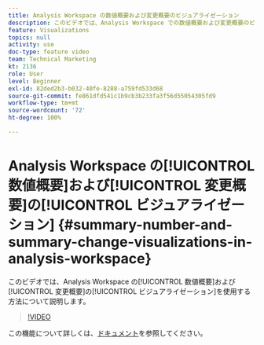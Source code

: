 ```yaml
---
title: Analysis Workspace の数値概要および変更概要のビジュアライゼーション
description: このビデオでは、Analysis Workspace での数値概要および変更概要のビジュアライゼーションを使用する方法について説明します。
feature: Visualizations
topics: null
activity: use
doc-type: feature video
team: Technical Marketing
kt: 2136
role: User
level: Beginner
exl-id: 82ded2b3-b032-40fe-8288-a759fd533d68
source-git-commit: fe861dfd541c1b9cb3b233fa3f56d55054305fd9
workflow-type: tm+mt
source-wordcount: '72'
ht-degree: 100%

---
```


# Analysis Workspace の[!UICONTROL 数値概要]および[!UICONTROL 変更概要]の[!UICONTROL ビジュアライゼーション] {#summary-number-and-summary-change-visualizations-in-analysis-workspace}

このビデオでは、Analysis Workspace の[!UICONTROL 数値概要]および[!UICONTROL 変更概要]の[!UICONTROL ビジュアライゼーション]を使用する方法について説明します。

>[!VIDEO](https://video.tv.adobe.com/v/23992/?quality=12)

この機能について詳しくは、[ドキュメント](https://experienceleague.adobe.com/docs/analytics/analyze/analysis-workspace/visualizations/summary-number-change.html?lang=ja)を参照してください。
